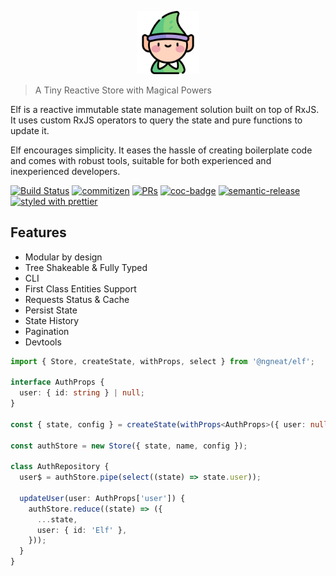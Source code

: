 <p align="center">
 <img width="20%" height="20%" src="elf.png">
</p>

> A Tiny Reactive Store with Magical Powers

Elf is a reactive immutable state management solution built on top of RxJS. It uses custom RxJS operators to query the state and pure functions to update it.

Elf encourages simplicity. It eases the hassle of creating boilerplate code and comes with robust tools, suitable for both experienced and inexperienced developers.

[![Build Status](https://travis-ci.org/ngneat/elf.svg?branch=master)](https://travis-ci.org/ngneat/elf)
[![commitizen](https://img.shields.io/badge/commitizen-friendly-brightgreen.svg?style=flat-square)]()
[![PRs](https://img.shields.io/badge/PRs-welcome-brightgreen.svg?style=flat-square)]()
[![coc-badge](https://img.shields.io/badge/codeof-conduct-ff69b4.svg?style=flat-square)]()
[![semantic-release](https://img.shields.io/badge/%20%20%F0%9F%93%A6%F0%9F%9A%80-semantic--release-e5079.svg?style=flat-square)](https://github.com/semantic-release/semantic-release)
[![styled with prettier](https://img.shields.io/badge/styled_with-prettier-ff69b4.svg?style=flat-square)](https://github.com/prettier/prettier)

## Features

- Modular by design
- Tree Shakeable & Fully Typed
- CLI
- First Class Entities Support
- Requests Status & Cache
- Persist State
- State History
- Pagination
- Devtools

```ts
import { Store, createState, withProps, select } from '@ngneat/elf';

interface AuthProps {
  user: { id: string } | null;
}

const { state, config } = createState(withProps<AuthProps>({ user: null }));

const authStore = new Store({ state, name, config });

class AuthRepository {
  user$ = authStore.pipe(select((state) => state.user));

  updateUser(user: AuthProps['user']) {
    authStore.reduce((state) => ({
      ...state,
      user: { id: 'Elf' },
    }));
  }
}
```
